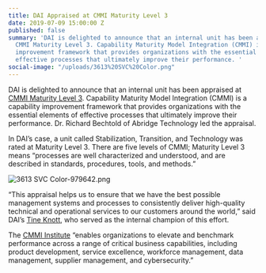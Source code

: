 ```yaml
---
title: DAI Appraised at CMMI Maturity Level 3
date: 2019-07-09 15:00:00 Z
published: false
summary: 'DAI is delighted to announce that an internal unit has been appraised at
  CMMI Maturity Level 3. Capability Maturity Model Integration (CMMI) is a capability
  improvement framework that provides organizations with the essential elements of
  effective processes that ultimately improve their performance. '
social-image: "/uploads/3613%20SVC%20Color.png"
---
```


DAI is delighted to announce that an internal unit has been appraised at [CMMI Maturity Level 3](https://sas.cmmiinstitute.com/pars/pars.aspx). Capability Maturity Model Integration (CMMI) is a capability improvement framework that provides organizations with the essential elements of effective processes that ultimately improve their performance. Dr. Richard Bechtold of Abridge Technology led the appraisal.

In DAI’s case, a unit called Stabilization, Transition, and Technology was rated at Maturity Level 3. There are five levels of CMMI; Maturity Level 3 means “processes are well characterized and understood, and are described in standards, procedures, tools, and methods.”

![3613 SVC Color-979642.png](/uploads/3613%20SVC%20Color-979642.png)

“This appraisal helps us to ensure that we have the best possible management systems and processes to consistently deliver high-quality technical and operational services to our customers around the world,” said DAI’s [Tine Knott](https://www.dai.com/who-we-are/our-team/tine-knott), who served as the internal champion of this effort.  

The [CMMI Institute](https://cmmiinstitute.com/) “enables organizations to elevate and benchmark performance across a range of critical business capabilities, including product development, service excellence, workforce management, data management, supplier management, and cybersecurity.”